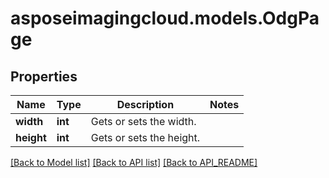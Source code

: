 # asposeimagingcloud.models.OdgPage

## Properties
Name | Type | Description | Notes
------------ | ------------- | ------------- | -------------
**width** | **int** | Gets or sets the width. | 
**height** | **int** | Gets or sets the height. | 

[[Back to Model list]](API_README.md#documentation-for-models) [[Back to API list]](API_README.md#documentation-for-api-endpoints) [[Back to API_README]](API_README.md)


